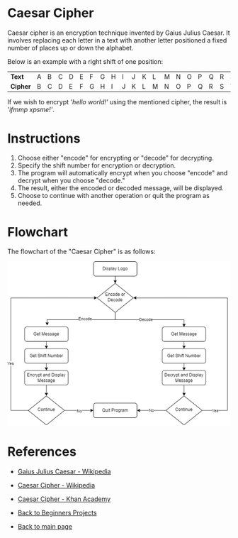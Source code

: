 # Caesar Cipher

Caesar cipher is an encryption technique invented by Gaius Julius Caesar. It involves replacing each letter in a text with another letter positioned a fixed number of places up or down the alphabet.

Below is an example with a right shift of one position:

|          |  |  |  |  |  |  |  |  |  |  |  |  |  |  |  |  |  |  |  |  |  |  |  |  |  |
|:---------|:-|:-|:-|:-|:-|:-|:-|:-|:-|:-|:-|:-|:-|:-|:-|:-|:-|:-|:-|:-|:-|:-|:-|:-|:-|
|**Text**  |A |B |C |D |E |F |G |H |I |J |K |L |M |N |O |P |Q |R |S |T |U |W |X |Y |Z |
|**Cipher**|B |C |D |E |F |G |H |I |J |K |L |M |N |O |P |Q |R |S |T |U |W |X |Y |Z |A |

If we wish to encrypt *'hello world!'* using the mentioned cipher, the result is *'ifmmp xpsme!'*. 

# Instructions 

1. Choose either "encode" for encrypting or "decode" for decrypting.
2. Specify the shift number for encryption or decryption.
3. The program will automatically encrypt when you choose "encode" and decrypt when you choose "decode."
4. The result, either the encoded or decoded message, will be displayed.
5. Choose to continue with another operation or quit the program as needed.


# Flowchart 

The flowchart of the "Caesar Cipher" is as follows: 

![flowchart_caesar_cipher.png](project_files/flowchart_caesar_cipher.png)

# References

- [Gaius Julius Caesar - Wikipedia](https://simple.wikipedia.org/wiki/Julius_Caesar#)
- [Caesar Cipher - Wikipedia](https://en.wikipedia.org/wiki/Caesar_cipher)
- [Caesar Cipher - Khan Academy](https://www.khanacademy.org/computing/computer-science/cryptography/crypt/v/caesar-cipher#) 


- [Back to Beginners Projects](https://github.com/ErkanHatipoglu/100-days-of-code/beginner_projects)
- [Back to main page](https://github.com/ErkanHatipoglu/100-days-of-code)